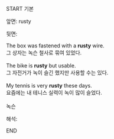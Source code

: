 START
기본

앞면:
rusty


뒷면:
<div>The box was fastened with a <strong>rusty</strong> wire. </div><div><div>그 상자는 녹슨 철사로 묶여 있었다.</div></div><div><br></div><div><div>The bike is <strong>rusty</strong> but usable. </div><div><div>그 자전거가 녹이 슬긴 했지만 사용할 수는 있다.</div></div></div><div><br></div><div><div>My tennis is very <strong>rusty</strong> these days. </div><div><div>요즘에는 내 테니스 실력이 녹이 많이 슬었다.</div></div></div><div><br></div><div>녹슨</div>


해석:
<!--ID: 1746614454597-->
END